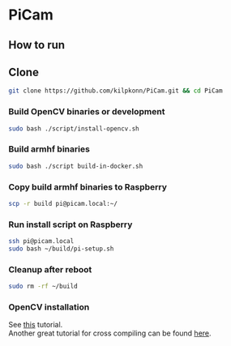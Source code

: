 # PiCam

## How to run

## Clone
```bash
git clone https://github.com/kilpkonn/PiCam.git && cd PiCam
```
### Build OpenCV binaries or development
```bash
sudo bash ./script/install-opencv.sh
```
### Build armhf binaries
```bash
sudo bash ./script build-in-docker.sh
```
### Copy build armhf binaries to Raspberry
```bash
scp -r build pi@picam.local:~/
```
### Run install script on Raspberry
```bash
ssh pi@picam.local
sudo bash ~/build/pi-setup.sh
```
### Cleanup after reboot
```bash
sudo rm -rf ~/build
```

### OpenCV installation
See [this](https://www.learnopencv.com/install-opencv-4-on-ubuntu-18-04/) tutorial.  
Another great tutorial for cross compiling can be found [here](https://solarianprogrammer.com/2018/12/18/cross-compile-opencv-raspberry-pi-raspbian/).
